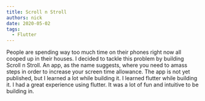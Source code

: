 ```yaml
---
title: Scroll n Stroll
authors: nick
date: 2020-05-02
tags:
  - Flutter
---
```


People are spending way too much time on their phones right now all cooped up in their houses. I decided to tackle this problem by building Scroll n Stroll. An app, as the name suggests, where you need to amass steps in order to increase your screen time allowance. The app is not yet published, but I learned a lot while building it. I learned flutter while building it. I had a great experience using flutter. It was a lot of fun and intuitive to be building in.